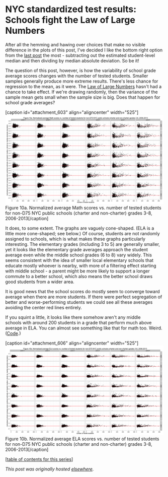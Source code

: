 # NYC standardized test results: Schools fight the Law of Large Numbers



After all the hemming and hawing over choices that make no visible difference in the plots of this post, I've decided I like the bottom right option from the <a href="http://planspace.org/2013/11/17/nyc-standardized-test-results-normalizing-the-distributions-of-average-scores/">last post</a> the most - subtracting out the estimated student-level median and then dividing by median absolute deviation. So be it!

The question of this post, however, is how the variability of school grade average scores changes with the number of tested students. Smaller samples generally produce more extreme results. There's less chance for regression to the mean, as it were. The <a href="http://en.wikipedia.org/wiki/Law_of_large_numbers">Law of Large Numbers</a> hasn't had a chance to take effect. If we're drawing randomly, then the variance of the sample mean gets small when the sample size is big. Does that happen for school grade averages?

[caption id="attachment_603" align="aligncenter" width="525"]<a href="10a.png"><img class="size-large wp-image-603" alt="Figure 10a. Normalized average Math scores vs. number of tested students for non-D75 NYC public schools (charter and non-charter) grades 3-8, 2006-2013" src="10a.png"></a> Figure 10a. Normalized average Math scores vs. number of tested students for non-D75 NYC public schools (charter and non-charter) grades 3-8, 2006-2013[/caption]

It does, to some extent. The graphs are vaguely cone-shaped. (ELA is a little more cone-shaped; see below.) Of course, students are not randomly assigned to schools, which is what makes these graphs particularly interesting. The elementary grades (including 3 to 5) are generally smaller, yet it looks like the elementary grade averages approach the student average even while the middle school grades (6 to 8) vary widely. This seems consistent with the idea of smaller local elementary schools that educate mostly whoever is nearby, with more of a filtering effect starting with middle school - a parent might be more likely to support a longer commute to a better school, which also means the better school draws good students from a wider area.

It is good news that the school scores do mostly seem to converge toward average when there are more students. If there were perfect segregation of better and worse-performing students we could see all these averages avoiding the center red lines entirely.

If you squint a little, it looks like there somehow aren't any middle schools&#160;with around 200 students in a grade that perform much above average in ELA. You can almost see something like that for math too. Weird. (<a href="https://github.com/ajschumacher/NYCtests/blob/master/code/figure10.r">Code</a>.)

[caption id="attachment_606" align="aligncenter" width="525"]<a href="10b2.png"><img class="size-large wp-image-606" alt="Figure 10b. Normalized average ELA scores vs. number of tested students for non-D75 NYC public schools (charter and non-charter) grades 3-8, 2006-2013" src="10b2.png"></a> Figure 10b. Normalized average ELA scores vs. number of tested students for non-D75 NYC public schools (charter and non-charter) grades 3-8, 2006-2013[/caption]

[<a href="http://planspace.org/2014/01/10/nyc-test-data/">table of contents for this series</a>]



*This post was originally hosted [elsewhere](https://planspacedotorg.wordpress.com/2013/11/18/nyc-standardized-test-results-schools-fight-the-law-of-large-numbers/).*
